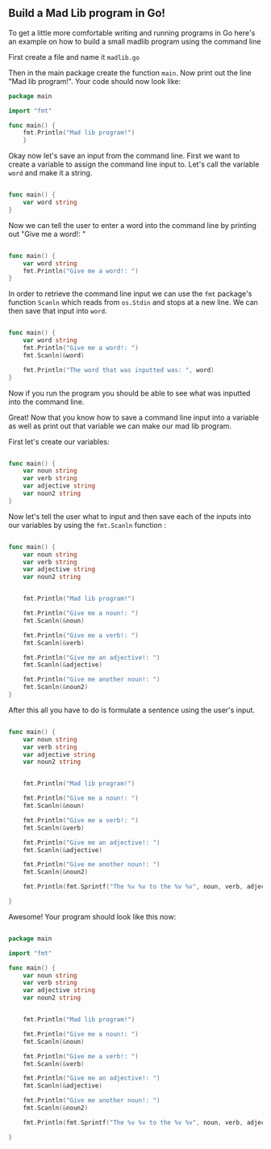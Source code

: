 ## Build a Mad Lib program in Go!


To get a little more comfortable writing and running programs in Go here's an example on how to build a small madlib program using the command line

First create a file and name it `madlib.go` 

Then in the main package create the function `main`. Now print out the line "Mad lib program!". Your code should now look like:

```go
package main

import "fmt"

func main() {
	fmt.Println("Mad lib program!")
	}
```

Okay now let's save an input from the command line. First we want to create a variable to assign the command line input to. Let's call the variable `word` and make it a string.

```go

func main() {
	var word string	
}

```
Now we can tell the user to enter a word into the command line by printing out "Give me a word!: "

```go

func main() {
	var word string	
	fmt.Println("Give me a word!: ")
}

```

In order to retrieve the command line input we can use the `fmt` package's function `Scanln` which reads from `os.Stdin` and stops at a new line. We can then save that input into `word`.

```go

func main() {
	var word string	
	fmt.Println("Give me a word!: ")
	fmt.Scanln(&word)

	fmt.Println("The word that was inputted was: ", word)
}

```

Now if you run the program you should be able to see what was inputted into the command line.

Great! Now that you know how to save a command line input into a variable as well as print out that variable we can make our mad lib program.

First let's create our variables:

```go

func main() {
	var noun string
	var verb string
	var adjective string
	var noun2 string
}

```

Now let's tell the user what to input and then save each of the inputs into our variables by using the `fmt.Scanln` function :

```go

func main() {
	var noun string
	var verb string
	var adjective string
	var noun2 string


	fmt.Println("Mad lib program!")

	fmt.Println("Give me a noun!: ")
	fmt.Scanln(&noun)

	fmt.Println("Give me a verb!: ")
	fmt.Scanln(&verb)

	fmt.Println("Give me an adjective!: ")
	fmt.Scanln(&adjective)

	fmt.Println("Give me another noun!: ")
	fmt.Scanln(&noun2)
}

```

After this all you have to do is formulate a sentence using the user's input.

```go

func main() {
	var noun string
	var verb string
	var adjective string
	var noun2 string


	fmt.Println("Mad lib program!")

	fmt.Println("Give me a noun!: ")
	fmt.Scanln(&noun)

	fmt.Println("Give me a verb!: ")
	fmt.Scanln(&verb)

	fmt.Println("Give me an adjective!: ")
	fmt.Scanln(&adjective)

	fmt.Println("Give me another noun!: ")
	fmt.Scanln(&noun2)

	fmt.Println(fmt.Sprintf("The %v %v to the %v %v", noun, verb, adjective, noun2))

}

```

Awesome! Your program should look like this now:

```go

package main

import "fmt"

func main() {
	var noun string
	var verb string
	var adjective string
	var noun2 string


	fmt.Println("Mad lib program!")

	fmt.Println("Give me a noun!: ")
	fmt.Scanln(&noun)

	fmt.Println("Give me a verb!: ")
	fmt.Scanln(&verb)

	fmt.Println("Give me an adjective!: ")
	fmt.Scanln(&adjective)

	fmt.Println("Give me another noun!: ")
	fmt.Scanln(&noun2)

	fmt.Println(fmt.Sprintf("The %v %v to the %v %v", noun, verb, adjective, noun2))

}

```

